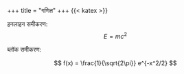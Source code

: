 +++
title = "गणित"
+++
{{< katex >}}

इनलाइन समीकरण: 
$$
E = mc^2
$$

ब्लॉक समीकरण:

$$
f(x) = \frac{1}{\sqrt{2\pi}} e^{-x^2/2}
$$
